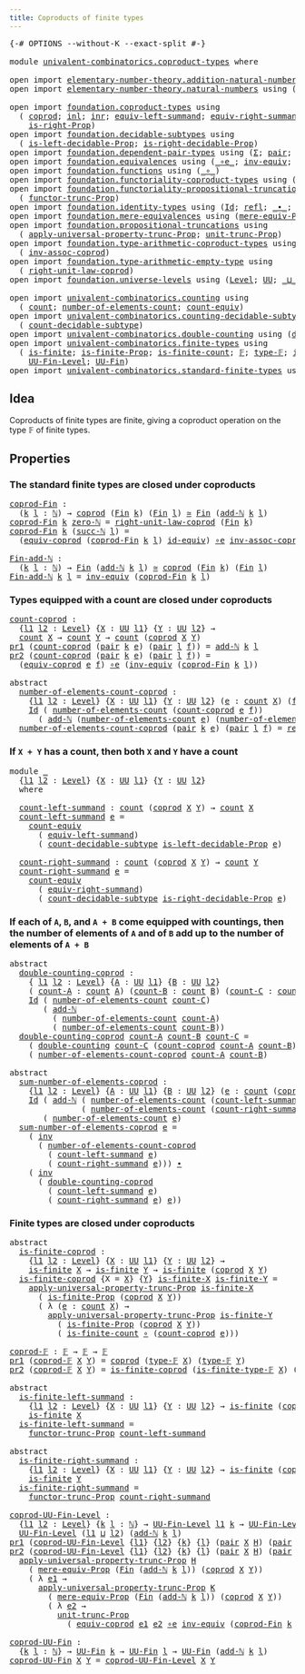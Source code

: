 ```yaml
---
title: Coproducts of finite types
---
```


<pre class="Agda"><a id="52" class="Symbol">{-#</a> <a id="56" class="Keyword">OPTIONS</a> <a id="64" class="Pragma">--without-K</a> <a id="76" class="Pragma">--exact-split</a> <a id="90" class="Symbol">#-}</a>

<a id="95" class="Keyword">module</a> <a id="102" href="univalent-combinatorics.coproduct-types.html" class="Module">univalent-combinatorics.coproduct-types</a> <a id="142" class="Keyword">where</a>

<a id="149" class="Keyword">open</a> <a id="154" class="Keyword">import</a> <a id="161" href="elementary-number-theory.addition-natural-numbers.html" class="Module">elementary-number-theory.addition-natural-numbers</a> <a id="211" class="Keyword">using</a> <a id="217" class="Symbol">(</a><a id="218" href="elementary-number-theory.addition-natural-numbers.html#988" class="Function">add-ℕ</a><a id="223" class="Symbol">)</a>
<a id="225" class="Keyword">open</a> <a id="230" class="Keyword">import</a> <a id="237" href="elementary-number-theory.natural-numbers.html" class="Module">elementary-number-theory.natural-numbers</a> <a id="278" class="Keyword">using</a> <a id="284" class="Symbol">(</a><a id="285" href="elementary-number-theory.natural-numbers.html#1444" class="Datatype">ℕ</a><a id="286" class="Symbol">;</a> <a id="288" href="elementary-number-theory.natural-numbers.html#1465" class="InductiveConstructor">zero-ℕ</a><a id="294" class="Symbol">;</a> <a id="296" href="elementary-number-theory.natural-numbers.html#1478" class="InductiveConstructor">succ-ℕ</a><a id="302" class="Symbol">)</a>

<a id="305" class="Keyword">open</a> <a id="310" class="Keyword">import</a> <a id="317" href="foundation.coproduct-types.html" class="Module">foundation.coproduct-types</a> <a id="344" class="Keyword">using</a>
  <a id="352" class="Symbol">(</a> <a id="354" href="foundation.coproduct-types.html#1168" class="Datatype">coprod</a><a id="360" class="Symbol">;</a> <a id="362" href="foundation.coproduct-types.html#1239" class="InductiveConstructor">inl</a><a id="365" class="Symbol">;</a> <a id="367" href="foundation.coproduct-types.html#1262" class="InductiveConstructor">inr</a><a id="370" class="Symbol">;</a> <a id="372" href="foundation.coproduct-types.html#3498" class="Function">equiv-left-summand</a><a id="390" class="Symbol">;</a> <a id="392" href="foundation.coproduct-types.html#4543" class="Function">equiv-right-summand</a><a id="411" class="Symbol">;</a> <a id="413" href="foundation.coproduct-types.html#1649" class="Function">is-left-Prop</a><a id="425" class="Symbol">;</a>
    <a id="431" href="foundation.coproduct-types.html#1958" class="Function">is-right-Prop</a><a id="444" class="Symbol">)</a>
<a id="446" class="Keyword">open</a> <a id="451" class="Keyword">import</a> <a id="458" href="foundation.decidable-subtypes.html" class="Module">foundation.decidable-subtypes</a> <a id="488" class="Keyword">using</a>
  <a id="496" class="Symbol">(</a> <a id="498" href="foundation.decidable-subtypes.html#3075" class="Function">is-left-decidable-Prop</a><a id="520" class="Symbol">;</a> <a id="522" href="foundation.decidable-subtypes.html#3482" class="Function">is-right-decidable-Prop</a><a id="545" class="Symbol">)</a>
<a id="547" class="Keyword">open</a> <a id="552" class="Keyword">import</a> <a id="559" href="foundation.dependent-pair-types.html" class="Module">foundation.dependent-pair-types</a> <a id="591" class="Keyword">using</a> <a id="597" class="Symbol">(</a><a id="598" href="foundation-core.dependent-pair-types.html#502" class="Record">Σ</a><a id="599" class="Symbol">;</a> <a id="601" href="foundation-core.dependent-pair-types.html#575" class="InductiveConstructor">pair</a><a id="605" class="Symbol">;</a> <a id="607" href="foundation-core.dependent-pair-types.html#592" class="Field">pr1</a><a id="610" class="Symbol">;</a> <a id="612" href="foundation-core.dependent-pair-types.html#604" class="Field">pr2</a><a id="615" class="Symbol">)</a>
<a id="617" class="Keyword">open</a> <a id="622" class="Keyword">import</a> <a id="629" href="foundation.equivalences.html" class="Module">foundation.equivalences</a> <a id="653" class="Keyword">using</a> <a id="659" class="Symbol">(</a><a id="660" href="foundation-core.equivalences.html#7843" class="Function Operator">_∘e_</a><a id="664" class="Symbol">;</a> <a id="666" href="foundation-core.equivalences.html#5707" class="Function">inv-equiv</a><a id="675" class="Symbol">;</a> <a id="677" href="foundation-core.equivalences.html#1607" class="Function Operator">_≃_</a><a id="680" class="Symbol">;</a> <a id="682" href="foundation-core.equivalences.html#2480" class="Function">id-equiv</a><a id="690" class="Symbol">)</a>
<a id="692" class="Keyword">open</a> <a id="697" class="Keyword">import</a> <a id="704" href="foundation.functions.html" class="Module">foundation.functions</a> <a id="725" class="Keyword">using</a> <a id="731" class="Symbol">(</a><a id="732" href="foundation-core.functions.html#407" class="Function Operator">_∘_</a><a id="735" class="Symbol">)</a>
<a id="737" class="Keyword">open</a> <a id="742" class="Keyword">import</a> <a id="749" href="foundation.functoriality-coproduct-types.html" class="Module">foundation.functoriality-coproduct-types</a> <a id="790" class="Keyword">using</a> <a id="796" class="Symbol">(</a><a id="797" href="foundation.functoriality-coproduct-types.html#4569" class="Function">equiv-coprod</a><a id="809" class="Symbol">)</a>
<a id="811" class="Keyword">open</a> <a id="816" class="Keyword">import</a> <a id="823" href="foundation.functoriality-propositional-truncation.html" class="Module">foundation.functoriality-propositional-truncation</a> <a id="873" class="Keyword">using</a>
  <a id="881" class="Symbol">(</a> <a id="883" href="foundation.functoriality-propositional-truncation.html#1451" class="Function">functor-trunc-Prop</a><a id="901" class="Symbol">)</a>
<a id="903" class="Keyword">open</a> <a id="908" class="Keyword">import</a> <a id="915" href="foundation.identity-types.html" class="Module">foundation.identity-types</a> <a id="941" class="Keyword">using</a> <a id="947" class="Symbol">(</a><a id="948" href="foundation-core.identity-types.html#641" class="Datatype">Id</a><a id="950" class="Symbol">;</a> <a id="952" href="foundation-core.identity-types.html#694" class="InductiveConstructor">refl</a><a id="956" class="Symbol">;</a> <a id="958" href="foundation-core.identity-types.html#1239" class="Function Operator">_∙_</a><a id="961" class="Symbol">;</a> <a id="963" href="foundation-core.identity-types.html#1552" class="Function">inv</a><a id="966" class="Symbol">)</a>
<a id="968" class="Keyword">open</a> <a id="973" class="Keyword">import</a> <a id="980" href="foundation.mere-equivalences.html" class="Module">foundation.mere-equivalences</a> <a id="1009" class="Keyword">using</a> <a id="1015" class="Symbol">(</a><a id="1016" href="foundation.mere-equivalences.html#1292" class="Function">mere-equiv-Prop</a><a id="1031" class="Symbol">)</a>
<a id="1033" class="Keyword">open</a> <a id="1038" class="Keyword">import</a> <a id="1045" href="foundation.propositional-truncations.html" class="Module">foundation.propositional-truncations</a> <a id="1082" class="Keyword">using</a>
  <a id="1090" class="Symbol">(</a> <a id="1092" href="foundation.propositional-truncations.html#5581" class="Function">apply-universal-property-trunc-Prop</a><a id="1127" class="Symbol">;</a> <a id="1129" href="foundation.propositional-truncations.html#2096" class="Function">unit-trunc-Prop</a><a id="1144" class="Symbol">)</a>
<a id="1146" class="Keyword">open</a> <a id="1151" class="Keyword">import</a> <a id="1158" href="foundation.type-arithmetic-coproduct-types.html" class="Module">foundation.type-arithmetic-coproduct-types</a> <a id="1201" class="Keyword">using</a>
  <a id="1209" class="Symbol">(</a> <a id="1211" href="foundation.type-arithmetic-coproduct-types.html#3581" class="Function">inv-assoc-coprod</a><a id="1227" class="Symbol">)</a>
<a id="1229" class="Keyword">open</a> <a id="1234" class="Keyword">import</a> <a id="1241" href="foundation.type-arithmetic-empty-type.html" class="Module">foundation.type-arithmetic-empty-type</a> <a id="1279" class="Keyword">using</a>
  <a id="1287" class="Symbol">(</a> <a id="1289" href="foundation.type-arithmetic-empty-type.html#10650" class="Function">right-unit-law-coprod</a><a id="1310" class="Symbol">)</a>
<a id="1312" class="Keyword">open</a> <a id="1317" class="Keyword">import</a> <a id="1324" href="foundation.universe-levels.html" class="Module">foundation.universe-levels</a> <a id="1351" class="Keyword">using</a> <a id="1357" class="Symbol">(</a><a id="1358" href="Agda.Primitive.html#597" class="Postulate">Level</a><a id="1363" class="Symbol">;</a> <a id="1365" href="foundation-core.universe-levels.html#222" class="Primitive">UU</a><a id="1367" class="Symbol">;</a> <a id="1369" href="Agda.Primitive.html#810" class="Primitive Operator">_⊔_</a><a id="1372" class="Symbol">)</a>

<a id="1375" class="Keyword">open</a> <a id="1380" class="Keyword">import</a> <a id="1387" href="univalent-combinatorics.counting.html" class="Module">univalent-combinatorics.counting</a> <a id="1420" class="Keyword">using</a>
  <a id="1428" class="Symbol">(</a> <a id="1430" href="univalent-combinatorics.counting.html#1759" class="Function">count</a><a id="1435" class="Symbol">;</a> <a id="1437" href="univalent-combinatorics.counting.html#1887" class="Function">number-of-elements-count</a><a id="1461" class="Symbol">;</a> <a id="1463" href="univalent-combinatorics.counting.html#2974" class="Function">count-equiv</a><a id="1474" class="Symbol">)</a>
<a id="1476" class="Keyword">open</a> <a id="1481" class="Keyword">import</a> <a id="1488" href="univalent-combinatorics.counting-decidable-subtypes.html" class="Module">univalent-combinatorics.counting-decidable-subtypes</a> <a id="1540" class="Keyword">using</a>
  <a id="1548" class="Symbol">(</a> <a id="1550" href="univalent-combinatorics.counting-decidable-subtypes.html#4602" class="Function">count-decidable-subtype</a><a id="1573" class="Symbol">)</a>
<a id="1575" class="Keyword">open</a> <a id="1580" class="Keyword">import</a> <a id="1587" href="univalent-combinatorics.double-counting.html" class="Module">univalent-combinatorics.double-counting</a> <a id="1627" class="Keyword">using</a> <a id="1633" class="Symbol">(</a><a id="1634" href="univalent-combinatorics.double-counting.html#1110" class="Function">double-counting</a><a id="1649" class="Symbol">)</a>
<a id="1651" class="Keyword">open</a> <a id="1656" class="Keyword">import</a> <a id="1663" href="univalent-combinatorics.finite-types.html" class="Module">univalent-combinatorics.finite-types</a> <a id="1700" class="Keyword">using</a>
  <a id="1708" class="Symbol">(</a> <a id="1710" href="univalent-combinatorics.finite-types.html#3664" class="Function">is-finite</a><a id="1719" class="Symbol">;</a> <a id="1721" href="univalent-combinatorics.finite-types.html#3573" class="Function">is-finite-Prop</a><a id="1735" class="Symbol">;</a> <a id="1737" href="univalent-combinatorics.finite-types.html#3903" class="Function">is-finite-count</a><a id="1752" class="Symbol">;</a> <a id="1754" href="univalent-combinatorics.finite-types.html#4055" class="Function">𝔽</a><a id="1755" class="Symbol">;</a> <a id="1757" href="univalent-combinatorics.finite-types.html#4103" class="Function">type-𝔽</a><a id="1763" class="Symbol">;</a> <a id="1765" href="univalent-combinatorics.finite-types.html#4154" class="Function">is-finite-type-𝔽</a><a id="1781" class="Symbol">;</a>
    <a id="1787" href="univalent-combinatorics.finite-types.html#4569" class="Function">UU-Fin-Level</a><a id="1799" class="Symbol">;</a> <a id="1801" href="univalent-combinatorics.finite-types.html#5010" class="Function">UU-Fin</a><a id="1807" class="Symbol">)</a>
<a id="1809" class="Keyword">open</a> <a id="1814" class="Keyword">import</a> <a id="1821" href="univalent-combinatorics.standard-finite-types.html" class="Module">univalent-combinatorics.standard-finite-types</a> <a id="1867" class="Keyword">using</a> <a id="1873" class="Symbol">(</a><a id="1874" href="univalent-combinatorics.standard-finite-types.html#2085" class="Function">Fin</a><a id="1877" class="Symbol">)</a>
</pre>
## Idea

Coproducts of finite types are finite, giving a coproduct operation on the type 𝔽 of finite types.

## Properties

### The standard finite types are closed under coproducts

<pre class="Agda"><a id="coprod-Fin"></a><a id="2075" href="univalent-combinatorics.coproduct-types.html#2075" class="Function">coprod-Fin</a> <a id="2086" class="Symbol">:</a>
  <a id="2090" class="Symbol">(</a><a id="2091" href="univalent-combinatorics.coproduct-types.html#2091" class="Bound">k</a> <a id="2093" href="univalent-combinatorics.coproduct-types.html#2093" class="Bound">l</a> <a id="2095" class="Symbol">:</a> <a id="2097" href="elementary-number-theory.natural-numbers.html#1444" class="Datatype">ℕ</a><a id="2098" class="Symbol">)</a> <a id="2100" class="Symbol">→</a> <a id="2102" href="foundation.coproduct-types.html#1168" class="Datatype">coprod</a> <a id="2109" class="Symbol">(</a><a id="2110" href="univalent-combinatorics.standard-finite-types.html#2085" class="Function">Fin</a> <a id="2114" href="univalent-combinatorics.coproduct-types.html#2091" class="Bound">k</a><a id="2115" class="Symbol">)</a> <a id="2117" class="Symbol">(</a><a id="2118" href="univalent-combinatorics.standard-finite-types.html#2085" class="Function">Fin</a> <a id="2122" href="univalent-combinatorics.coproduct-types.html#2093" class="Bound">l</a><a id="2123" class="Symbol">)</a> <a id="2125" href="foundation-core.equivalences.html#1607" class="Function Operator">≃</a> <a id="2127" href="univalent-combinatorics.standard-finite-types.html#2085" class="Function">Fin</a> <a id="2131" class="Symbol">(</a><a id="2132" href="elementary-number-theory.addition-natural-numbers.html#988" class="Function">add-ℕ</a> <a id="2138" href="univalent-combinatorics.coproduct-types.html#2091" class="Bound">k</a> <a id="2140" href="univalent-combinatorics.coproduct-types.html#2093" class="Bound">l</a><a id="2141" class="Symbol">)</a>
<a id="2143" href="univalent-combinatorics.coproduct-types.html#2075" class="Function">coprod-Fin</a> <a id="2154" href="univalent-combinatorics.coproduct-types.html#2154" class="Bound">k</a> <a id="2156" href="elementary-number-theory.natural-numbers.html#1465" class="InductiveConstructor">zero-ℕ</a> <a id="2163" class="Symbol">=</a> <a id="2165" href="foundation.type-arithmetic-empty-type.html#10650" class="Function">right-unit-law-coprod</a> <a id="2187" class="Symbol">(</a><a id="2188" href="univalent-combinatorics.standard-finite-types.html#2085" class="Function">Fin</a> <a id="2192" href="univalent-combinatorics.coproduct-types.html#2154" class="Bound">k</a><a id="2193" class="Symbol">)</a>
<a id="2195" href="univalent-combinatorics.coproduct-types.html#2075" class="Function">coprod-Fin</a> <a id="2206" href="univalent-combinatorics.coproduct-types.html#2206" class="Bound">k</a> <a id="2208" class="Symbol">(</a><a id="2209" href="elementary-number-theory.natural-numbers.html#1478" class="InductiveConstructor">succ-ℕ</a> <a id="2216" href="univalent-combinatorics.coproduct-types.html#2216" class="Bound">l</a><a id="2217" class="Symbol">)</a> <a id="2219" class="Symbol">=</a>
  <a id="2223" class="Symbol">(</a><a id="2224" href="foundation.functoriality-coproduct-types.html#4569" class="Function">equiv-coprod</a> <a id="2237" class="Symbol">(</a><a id="2238" href="univalent-combinatorics.coproduct-types.html#2075" class="Function">coprod-Fin</a> <a id="2249" href="univalent-combinatorics.coproduct-types.html#2206" class="Bound">k</a> <a id="2251" href="univalent-combinatorics.coproduct-types.html#2216" class="Bound">l</a><a id="2252" class="Symbol">)</a> <a id="2254" href="foundation-core.equivalences.html#2480" class="Function">id-equiv</a><a id="2262" class="Symbol">)</a> <a id="2264" href="foundation-core.equivalences.html#7843" class="Function Operator">∘e</a> <a id="2267" href="foundation.type-arithmetic-coproduct-types.html#3581" class="Function">inv-assoc-coprod</a>

<a id="Fin-add-ℕ"></a><a id="2285" href="univalent-combinatorics.coproduct-types.html#2285" class="Function">Fin-add-ℕ</a> <a id="2295" class="Symbol">:</a>
  <a id="2299" class="Symbol">(</a><a id="2300" href="univalent-combinatorics.coproduct-types.html#2300" class="Bound">k</a> <a id="2302" href="univalent-combinatorics.coproduct-types.html#2302" class="Bound">l</a> <a id="2304" class="Symbol">:</a> <a id="2306" href="elementary-number-theory.natural-numbers.html#1444" class="Datatype">ℕ</a><a id="2307" class="Symbol">)</a> <a id="2309" class="Symbol">→</a> <a id="2311" href="univalent-combinatorics.standard-finite-types.html#2085" class="Function">Fin</a> <a id="2315" class="Symbol">(</a><a id="2316" href="elementary-number-theory.addition-natural-numbers.html#988" class="Function">add-ℕ</a> <a id="2322" href="univalent-combinatorics.coproduct-types.html#2300" class="Bound">k</a> <a id="2324" href="univalent-combinatorics.coproduct-types.html#2302" class="Bound">l</a><a id="2325" class="Symbol">)</a> <a id="2327" href="foundation-core.equivalences.html#1607" class="Function Operator">≃</a> <a id="2329" href="foundation.coproduct-types.html#1168" class="Datatype">coprod</a> <a id="2336" class="Symbol">(</a><a id="2337" href="univalent-combinatorics.standard-finite-types.html#2085" class="Function">Fin</a> <a id="2341" href="univalent-combinatorics.coproduct-types.html#2300" class="Bound">k</a><a id="2342" class="Symbol">)</a> <a id="2344" class="Symbol">(</a><a id="2345" href="univalent-combinatorics.standard-finite-types.html#2085" class="Function">Fin</a> <a id="2349" href="univalent-combinatorics.coproduct-types.html#2302" class="Bound">l</a><a id="2350" class="Symbol">)</a>
<a id="2352" href="univalent-combinatorics.coproduct-types.html#2285" class="Function">Fin-add-ℕ</a> <a id="2362" href="univalent-combinatorics.coproduct-types.html#2362" class="Bound">k</a> <a id="2364" href="univalent-combinatorics.coproduct-types.html#2364" class="Bound">l</a> <a id="2366" class="Symbol">=</a> <a id="2368" href="foundation-core.equivalences.html#5707" class="Function">inv-equiv</a> <a id="2378" class="Symbol">(</a><a id="2379" href="univalent-combinatorics.coproduct-types.html#2075" class="Function">coprod-Fin</a> <a id="2390" href="univalent-combinatorics.coproduct-types.html#2362" class="Bound">k</a> <a id="2392" href="univalent-combinatorics.coproduct-types.html#2364" class="Bound">l</a><a id="2393" class="Symbol">)</a>
</pre>
### Types equipped with a count are closed under coproducts

<pre class="Agda"><a id="count-coprod"></a><a id="2469" href="univalent-combinatorics.coproduct-types.html#2469" class="Function">count-coprod</a> <a id="2482" class="Symbol">:</a>
  <a id="2486" class="Symbol">{</a><a id="2487" href="univalent-combinatorics.coproduct-types.html#2487" class="Bound">l1</a> <a id="2490" href="univalent-combinatorics.coproduct-types.html#2490" class="Bound">l2</a> <a id="2493" class="Symbol">:</a> <a id="2495" href="Agda.Primitive.html#597" class="Postulate">Level</a><a id="2500" class="Symbol">}</a> <a id="2502" class="Symbol">{</a><a id="2503" href="univalent-combinatorics.coproduct-types.html#2503" class="Bound">X</a> <a id="2505" class="Symbol">:</a> <a id="2507" href="foundation-core.universe-levels.html#222" class="Primitive">UU</a> <a id="2510" href="univalent-combinatorics.coproduct-types.html#2487" class="Bound">l1</a><a id="2512" class="Symbol">}</a> <a id="2514" class="Symbol">{</a><a id="2515" href="univalent-combinatorics.coproduct-types.html#2515" class="Bound">Y</a> <a id="2517" class="Symbol">:</a> <a id="2519" href="foundation-core.universe-levels.html#222" class="Primitive">UU</a> <a id="2522" href="univalent-combinatorics.coproduct-types.html#2490" class="Bound">l2</a><a id="2524" class="Symbol">}</a> <a id="2526" class="Symbol">→</a>
  <a id="2530" href="univalent-combinatorics.counting.html#1759" class="Function">count</a> <a id="2536" href="univalent-combinatorics.coproduct-types.html#2503" class="Bound">X</a> <a id="2538" class="Symbol">→</a> <a id="2540" href="univalent-combinatorics.counting.html#1759" class="Function">count</a> <a id="2546" href="univalent-combinatorics.coproduct-types.html#2515" class="Bound">Y</a> <a id="2548" class="Symbol">→</a> <a id="2550" href="univalent-combinatorics.counting.html#1759" class="Function">count</a> <a id="2556" class="Symbol">(</a><a id="2557" href="foundation.coproduct-types.html#1168" class="Datatype">coprod</a> <a id="2564" href="univalent-combinatorics.coproduct-types.html#2503" class="Bound">X</a> <a id="2566" href="univalent-combinatorics.coproduct-types.html#2515" class="Bound">Y</a><a id="2567" class="Symbol">)</a>
<a id="2569" href="foundation-core.dependent-pair-types.html#592" class="Field">pr1</a> <a id="2573" class="Symbol">(</a><a id="2574" href="univalent-combinatorics.coproduct-types.html#2469" class="Function">count-coprod</a> <a id="2587" class="Symbol">(</a><a id="2588" href="foundation-core.dependent-pair-types.html#575" class="InductiveConstructor">pair</a> <a id="2593" href="univalent-combinatorics.coproduct-types.html#2593" class="Bound">k</a> <a id="2595" href="univalent-combinatorics.coproduct-types.html#2595" class="Bound">e</a><a id="2596" class="Symbol">)</a> <a id="2598" class="Symbol">(</a><a id="2599" href="foundation-core.dependent-pair-types.html#575" class="InductiveConstructor">pair</a> <a id="2604" href="univalent-combinatorics.coproduct-types.html#2604" class="Bound">l</a> <a id="2606" href="univalent-combinatorics.coproduct-types.html#2606" class="Bound">f</a><a id="2607" class="Symbol">))</a> <a id="2610" class="Symbol">=</a> <a id="2612" href="elementary-number-theory.addition-natural-numbers.html#988" class="Function">add-ℕ</a> <a id="2618" href="univalent-combinatorics.coproduct-types.html#2593" class="Bound">k</a> <a id="2620" href="univalent-combinatorics.coproduct-types.html#2604" class="Bound">l</a>
<a id="2622" href="foundation-core.dependent-pair-types.html#604" class="Field">pr2</a> <a id="2626" class="Symbol">(</a><a id="2627" href="univalent-combinatorics.coproduct-types.html#2469" class="Function">count-coprod</a> <a id="2640" class="Symbol">(</a><a id="2641" href="foundation-core.dependent-pair-types.html#575" class="InductiveConstructor">pair</a> <a id="2646" href="univalent-combinatorics.coproduct-types.html#2646" class="Bound">k</a> <a id="2648" href="univalent-combinatorics.coproduct-types.html#2648" class="Bound">e</a><a id="2649" class="Symbol">)</a> <a id="2651" class="Symbol">(</a><a id="2652" href="foundation-core.dependent-pair-types.html#575" class="InductiveConstructor">pair</a> <a id="2657" href="univalent-combinatorics.coproduct-types.html#2657" class="Bound">l</a> <a id="2659" href="univalent-combinatorics.coproduct-types.html#2659" class="Bound">f</a><a id="2660" class="Symbol">))</a> <a id="2663" class="Symbol">=</a>
  <a id="2667" class="Symbol">(</a><a id="2668" href="foundation.functoriality-coproduct-types.html#4569" class="Function">equiv-coprod</a> <a id="2681" href="univalent-combinatorics.coproduct-types.html#2648" class="Bound">e</a> <a id="2683" href="univalent-combinatorics.coproduct-types.html#2659" class="Bound">f</a><a id="2684" class="Symbol">)</a> <a id="2686" href="foundation-core.equivalences.html#7843" class="Function Operator">∘e</a> <a id="2689" class="Symbol">(</a><a id="2690" href="foundation-core.equivalences.html#5707" class="Function">inv-equiv</a> <a id="2700" class="Symbol">(</a><a id="2701" href="univalent-combinatorics.coproduct-types.html#2075" class="Function">coprod-Fin</a> <a id="2712" href="univalent-combinatorics.coproduct-types.html#2646" class="Bound">k</a> <a id="2714" href="univalent-combinatorics.coproduct-types.html#2657" class="Bound">l</a><a id="2715" class="Symbol">))</a>

<a id="2719" class="Keyword">abstract</a>
  <a id="number-of-elements-count-coprod"></a><a id="2730" href="univalent-combinatorics.coproduct-types.html#2730" class="Function">number-of-elements-count-coprod</a> <a id="2762" class="Symbol">:</a>
    <a id="2768" class="Symbol">{</a><a id="2769" href="univalent-combinatorics.coproduct-types.html#2769" class="Bound">l1</a> <a id="2772" href="univalent-combinatorics.coproduct-types.html#2772" class="Bound">l2</a> <a id="2775" class="Symbol">:</a> <a id="2777" href="Agda.Primitive.html#597" class="Postulate">Level</a><a id="2782" class="Symbol">}</a> <a id="2784" class="Symbol">{</a><a id="2785" href="univalent-combinatorics.coproduct-types.html#2785" class="Bound">X</a> <a id="2787" class="Symbol">:</a> <a id="2789" href="foundation-core.universe-levels.html#222" class="Primitive">UU</a> <a id="2792" href="univalent-combinatorics.coproduct-types.html#2769" class="Bound">l1</a><a id="2794" class="Symbol">}</a> <a id="2796" class="Symbol">{</a><a id="2797" href="univalent-combinatorics.coproduct-types.html#2797" class="Bound">Y</a> <a id="2799" class="Symbol">:</a> <a id="2801" href="foundation-core.universe-levels.html#222" class="Primitive">UU</a> <a id="2804" href="univalent-combinatorics.coproduct-types.html#2772" class="Bound">l2</a><a id="2806" class="Symbol">}</a> <a id="2808" class="Symbol">(</a><a id="2809" href="univalent-combinatorics.coproduct-types.html#2809" class="Bound">e</a> <a id="2811" class="Symbol">:</a> <a id="2813" href="univalent-combinatorics.counting.html#1759" class="Function">count</a> <a id="2819" href="univalent-combinatorics.coproduct-types.html#2785" class="Bound">X</a><a id="2820" class="Symbol">)</a> <a id="2822" class="Symbol">(</a><a id="2823" href="univalent-combinatorics.coproduct-types.html#2823" class="Bound">f</a> <a id="2825" class="Symbol">:</a> <a id="2827" href="univalent-combinatorics.counting.html#1759" class="Function">count</a> <a id="2833" href="univalent-combinatorics.coproduct-types.html#2797" class="Bound">Y</a><a id="2834" class="Symbol">)</a> <a id="2836" class="Symbol">→</a>
    <a id="2842" href="foundation-core.identity-types.html#641" class="Datatype">Id</a> <a id="2845" class="Symbol">(</a> <a id="2847" href="univalent-combinatorics.counting.html#1887" class="Function">number-of-elements-count</a> <a id="2872" class="Symbol">(</a><a id="2873" href="univalent-combinatorics.coproduct-types.html#2469" class="Function">count-coprod</a> <a id="2886" href="univalent-combinatorics.coproduct-types.html#2809" class="Bound">e</a> <a id="2888" href="univalent-combinatorics.coproduct-types.html#2823" class="Bound">f</a><a id="2889" class="Symbol">))</a>
      <a id="2898" class="Symbol">(</a> <a id="2900" href="elementary-number-theory.addition-natural-numbers.html#988" class="Function">add-ℕ</a> <a id="2906" class="Symbol">(</a><a id="2907" href="univalent-combinatorics.counting.html#1887" class="Function">number-of-elements-count</a> <a id="2932" href="univalent-combinatorics.coproduct-types.html#2809" class="Bound">e</a><a id="2933" class="Symbol">)</a> <a id="2935" class="Symbol">(</a><a id="2936" href="univalent-combinatorics.counting.html#1887" class="Function">number-of-elements-count</a> <a id="2961" href="univalent-combinatorics.coproduct-types.html#2823" class="Bound">f</a><a id="2962" class="Symbol">))</a>
  <a id="2967" href="univalent-combinatorics.coproduct-types.html#2730" class="Function">number-of-elements-count-coprod</a> <a id="2999" class="Symbol">(</a><a id="3000" href="foundation-core.dependent-pair-types.html#575" class="InductiveConstructor">pair</a> <a id="3005" href="univalent-combinatorics.coproduct-types.html#3005" class="Bound">k</a> <a id="3007" href="univalent-combinatorics.coproduct-types.html#3007" class="Bound">e</a><a id="3008" class="Symbol">)</a> <a id="3010" class="Symbol">(</a><a id="3011" href="foundation-core.dependent-pair-types.html#575" class="InductiveConstructor">pair</a> <a id="3016" href="univalent-combinatorics.coproduct-types.html#3016" class="Bound">l</a> <a id="3018" href="univalent-combinatorics.coproduct-types.html#3018" class="Bound">f</a><a id="3019" class="Symbol">)</a> <a id="3021" class="Symbol">=</a> <a id="3023" href="foundation-core.identity-types.html#694" class="InductiveConstructor">refl</a>
</pre>
### If `X + Y` has a count, then both `X` and `Y` have a count

<pre class="Agda"><a id="3105" class="Keyword">module</a> <a id="3112" href="univalent-combinatorics.coproduct-types.html#3112" class="Module">_</a>
  <a id="3116" class="Symbol">{</a><a id="3117" href="univalent-combinatorics.coproduct-types.html#3117" class="Bound">l1</a> <a id="3120" href="univalent-combinatorics.coproduct-types.html#3120" class="Bound">l2</a> <a id="3123" class="Symbol">:</a> <a id="3125" href="Agda.Primitive.html#597" class="Postulate">Level</a><a id="3130" class="Symbol">}</a> <a id="3132" class="Symbol">{</a><a id="3133" href="univalent-combinatorics.coproduct-types.html#3133" class="Bound">X</a> <a id="3135" class="Symbol">:</a> <a id="3137" href="foundation-core.universe-levels.html#222" class="Primitive">UU</a> <a id="3140" href="univalent-combinatorics.coproduct-types.html#3117" class="Bound">l1</a><a id="3142" class="Symbol">}</a> <a id="3144" class="Symbol">{</a><a id="3145" href="univalent-combinatorics.coproduct-types.html#3145" class="Bound">Y</a> <a id="3147" class="Symbol">:</a> <a id="3149" href="foundation-core.universe-levels.html#222" class="Primitive">UU</a> <a id="3152" href="univalent-combinatorics.coproduct-types.html#3120" class="Bound">l2</a><a id="3154" class="Symbol">}</a>
  <a id="3158" class="Keyword">where</a>
  
  <a id="3169" href="univalent-combinatorics.coproduct-types.html#3169" class="Function">count-left-summand</a> <a id="3188" class="Symbol">:</a> <a id="3190" href="univalent-combinatorics.counting.html#1759" class="Function">count</a> <a id="3196" class="Symbol">(</a><a id="3197" href="foundation.coproduct-types.html#1168" class="Datatype">coprod</a> <a id="3204" href="univalent-combinatorics.coproduct-types.html#3133" class="Bound">X</a> <a id="3206" href="univalent-combinatorics.coproduct-types.html#3145" class="Bound">Y</a><a id="3207" class="Symbol">)</a> <a id="3209" class="Symbol">→</a> <a id="3211" href="univalent-combinatorics.counting.html#1759" class="Function">count</a> <a id="3217" href="univalent-combinatorics.coproduct-types.html#3133" class="Bound">X</a>
  <a id="3221" href="univalent-combinatorics.coproduct-types.html#3169" class="Function">count-left-summand</a> <a id="3240" href="univalent-combinatorics.coproduct-types.html#3240" class="Bound">e</a> <a id="3242" class="Symbol">=</a>
    <a id="3248" href="univalent-combinatorics.counting.html#2974" class="Function">count-equiv</a>
      <a id="3266" class="Symbol">(</a> <a id="3268" href="foundation.coproduct-types.html#3498" class="Function">equiv-left-summand</a><a id="3286" class="Symbol">)</a>
      <a id="3294" class="Symbol">(</a> <a id="3296" href="univalent-combinatorics.counting-decidable-subtypes.html#4602" class="Function">count-decidable-subtype</a> <a id="3320" href="foundation.decidable-subtypes.html#3075" class="Function">is-left-decidable-Prop</a> <a id="3343" href="univalent-combinatorics.coproduct-types.html#3240" class="Bound">e</a><a id="3344" class="Symbol">)</a>

  <a id="3349" href="univalent-combinatorics.coproduct-types.html#3349" class="Function">count-right-summand</a> <a id="3369" class="Symbol">:</a> <a id="3371" href="univalent-combinatorics.counting.html#1759" class="Function">count</a> <a id="3377" class="Symbol">(</a><a id="3378" href="foundation.coproduct-types.html#1168" class="Datatype">coprod</a> <a id="3385" href="univalent-combinatorics.coproduct-types.html#3133" class="Bound">X</a> <a id="3387" href="univalent-combinatorics.coproduct-types.html#3145" class="Bound">Y</a><a id="3388" class="Symbol">)</a> <a id="3390" class="Symbol">→</a> <a id="3392" href="univalent-combinatorics.counting.html#1759" class="Function">count</a> <a id="3398" href="univalent-combinatorics.coproduct-types.html#3145" class="Bound">Y</a>
  <a id="3402" href="univalent-combinatorics.coproduct-types.html#3349" class="Function">count-right-summand</a> <a id="3422" href="univalent-combinatorics.coproduct-types.html#3422" class="Bound">e</a> <a id="3424" class="Symbol">=</a>
    <a id="3430" href="univalent-combinatorics.counting.html#2974" class="Function">count-equiv</a>
      <a id="3448" class="Symbol">(</a> <a id="3450" href="foundation.coproduct-types.html#4543" class="Function">equiv-right-summand</a><a id="3469" class="Symbol">)</a>
      <a id="3477" class="Symbol">(</a> <a id="3479" href="univalent-combinatorics.counting-decidable-subtypes.html#4602" class="Function">count-decidable-subtype</a> <a id="3503" href="foundation.decidable-subtypes.html#3482" class="Function">is-right-decidable-Prop</a> <a id="3527" href="univalent-combinatorics.coproduct-types.html#3422" class="Bound">e</a><a id="3528" class="Symbol">)</a>
</pre>
### If each of `A`, `B`, and `A + B` come equipped with countings, then the number of elements of `A` and of `B` add up to the number of elements of `A + B`

<pre class="Agda"><a id="3701" class="Keyword">abstract</a>
  <a id="double-counting-coprod"></a><a id="3712" href="univalent-combinatorics.coproduct-types.html#3712" class="Function">double-counting-coprod</a> <a id="3735" class="Symbol">:</a>
    <a id="3741" class="Symbol">{</a> <a id="3743" href="univalent-combinatorics.coproduct-types.html#3743" class="Bound">l1</a> <a id="3746" href="univalent-combinatorics.coproduct-types.html#3746" class="Bound">l2</a> <a id="3749" class="Symbol">:</a> <a id="3751" href="Agda.Primitive.html#597" class="Postulate">Level</a><a id="3756" class="Symbol">}</a> <a id="3758" class="Symbol">{</a><a id="3759" href="univalent-combinatorics.coproduct-types.html#3759" class="Bound">A</a> <a id="3761" class="Symbol">:</a> <a id="3763" href="foundation-core.universe-levels.html#222" class="Primitive">UU</a> <a id="3766" href="univalent-combinatorics.coproduct-types.html#3743" class="Bound">l1</a><a id="3768" class="Symbol">}</a> <a id="3770" class="Symbol">{</a><a id="3771" href="univalent-combinatorics.coproduct-types.html#3771" class="Bound">B</a> <a id="3773" class="Symbol">:</a> <a id="3775" href="foundation-core.universe-levels.html#222" class="Primitive">UU</a> <a id="3778" href="univalent-combinatorics.coproduct-types.html#3746" class="Bound">l2</a><a id="3780" class="Symbol">}</a>
    <a id="3786" class="Symbol">(</a> <a id="3788" href="univalent-combinatorics.coproduct-types.html#3788" class="Bound">count-A</a> <a id="3796" class="Symbol">:</a> <a id="3798" href="univalent-combinatorics.counting.html#1759" class="Function">count</a> <a id="3804" href="univalent-combinatorics.coproduct-types.html#3759" class="Bound">A</a><a id="3805" class="Symbol">)</a> <a id="3807" class="Symbol">(</a><a id="3808" href="univalent-combinatorics.coproduct-types.html#3808" class="Bound">count-B</a> <a id="3816" class="Symbol">:</a> <a id="3818" href="univalent-combinatorics.counting.html#1759" class="Function">count</a> <a id="3824" href="univalent-combinatorics.coproduct-types.html#3771" class="Bound">B</a><a id="3825" class="Symbol">)</a> <a id="3827" class="Symbol">(</a><a id="3828" href="univalent-combinatorics.coproduct-types.html#3828" class="Bound">count-C</a> <a id="3836" class="Symbol">:</a> <a id="3838" href="univalent-combinatorics.counting.html#1759" class="Function">count</a> <a id="3844" class="Symbol">(</a><a id="3845" href="foundation.coproduct-types.html#1168" class="Datatype">coprod</a> <a id="3852" href="univalent-combinatorics.coproduct-types.html#3759" class="Bound">A</a> <a id="3854" href="univalent-combinatorics.coproduct-types.html#3771" class="Bound">B</a><a id="3855" class="Symbol">))</a> <a id="3858" class="Symbol">→</a>
    <a id="3864" href="foundation-core.identity-types.html#641" class="Datatype">Id</a> <a id="3867" class="Symbol">(</a> <a id="3869" href="univalent-combinatorics.counting.html#1887" class="Function">number-of-elements-count</a> <a id="3894" href="univalent-combinatorics.coproduct-types.html#3828" class="Bound">count-C</a><a id="3901" class="Symbol">)</a>
       <a id="3910" class="Symbol">(</a> <a id="3912" href="elementary-number-theory.addition-natural-numbers.html#988" class="Function">add-ℕ</a>
         <a id="3927" class="Symbol">(</a> <a id="3929" href="univalent-combinatorics.counting.html#1887" class="Function">number-of-elements-count</a> <a id="3954" href="univalent-combinatorics.coproduct-types.html#3788" class="Bound">count-A</a><a id="3961" class="Symbol">)</a>
         <a id="3972" class="Symbol">(</a> <a id="3974" href="univalent-combinatorics.counting.html#1887" class="Function">number-of-elements-count</a> <a id="3999" href="univalent-combinatorics.coproduct-types.html#3808" class="Bound">count-B</a><a id="4006" class="Symbol">))</a>
  <a id="4011" href="univalent-combinatorics.coproduct-types.html#3712" class="Function">double-counting-coprod</a> <a id="4034" href="univalent-combinatorics.coproduct-types.html#4034" class="Bound">count-A</a> <a id="4042" href="univalent-combinatorics.coproduct-types.html#4042" class="Bound">count-B</a> <a id="4050" href="univalent-combinatorics.coproduct-types.html#4050" class="Bound">count-C</a> <a id="4058" class="Symbol">=</a>
    <a id="4064" class="Symbol">(</a> <a id="4066" href="univalent-combinatorics.double-counting.html#1110" class="Function">double-counting</a> <a id="4082" href="univalent-combinatorics.coproduct-types.html#4050" class="Bound">count-C</a> <a id="4090" class="Symbol">(</a><a id="4091" href="univalent-combinatorics.coproduct-types.html#2469" class="Function">count-coprod</a> <a id="4104" href="univalent-combinatorics.coproduct-types.html#4034" class="Bound">count-A</a> <a id="4112" href="univalent-combinatorics.coproduct-types.html#4042" class="Bound">count-B</a><a id="4119" class="Symbol">))</a> <a id="4122" href="foundation-core.identity-types.html#1239" class="Function Operator">∙</a>
    <a id="4128" class="Symbol">(</a> <a id="4130" href="univalent-combinatorics.coproduct-types.html#2730" class="Function">number-of-elements-count-coprod</a> <a id="4162" href="univalent-combinatorics.coproduct-types.html#4034" class="Bound">count-A</a> <a id="4170" href="univalent-combinatorics.coproduct-types.html#4042" class="Bound">count-B</a><a id="4177" class="Symbol">)</a>

<a id="4180" class="Keyword">abstract</a>
  <a id="sum-number-of-elements-coprod"></a><a id="4191" href="univalent-combinatorics.coproduct-types.html#4191" class="Function">sum-number-of-elements-coprod</a> <a id="4221" class="Symbol">:</a>
    <a id="4227" class="Symbol">{</a><a id="4228" href="univalent-combinatorics.coproduct-types.html#4228" class="Bound">l1</a> <a id="4231" href="univalent-combinatorics.coproduct-types.html#4231" class="Bound">l2</a> <a id="4234" class="Symbol">:</a> <a id="4236" href="Agda.Primitive.html#597" class="Postulate">Level</a><a id="4241" class="Symbol">}</a> <a id="4243" class="Symbol">{</a><a id="4244" href="univalent-combinatorics.coproduct-types.html#4244" class="Bound">A</a> <a id="4246" class="Symbol">:</a> <a id="4248" href="foundation-core.universe-levels.html#222" class="Primitive">UU</a> <a id="4251" href="univalent-combinatorics.coproduct-types.html#4228" class="Bound">l1</a><a id="4253" class="Symbol">}</a> <a id="4255" class="Symbol">{</a><a id="4256" href="univalent-combinatorics.coproduct-types.html#4256" class="Bound">B</a> <a id="4258" class="Symbol">:</a> <a id="4260" href="foundation-core.universe-levels.html#222" class="Primitive">UU</a> <a id="4263" href="univalent-combinatorics.coproduct-types.html#4231" class="Bound">l2</a><a id="4265" class="Symbol">}</a> <a id="4267" class="Symbol">(</a><a id="4268" href="univalent-combinatorics.coproduct-types.html#4268" class="Bound">e</a> <a id="4270" class="Symbol">:</a> <a id="4272" href="univalent-combinatorics.counting.html#1759" class="Function">count</a> <a id="4278" class="Symbol">(</a><a id="4279" href="foundation.coproduct-types.html#1168" class="Datatype">coprod</a> <a id="4286" href="univalent-combinatorics.coproduct-types.html#4244" class="Bound">A</a> <a id="4288" href="univalent-combinatorics.coproduct-types.html#4256" class="Bound">B</a><a id="4289" class="Symbol">))</a> <a id="4292" class="Symbol">→</a>
    <a id="4298" href="foundation-core.identity-types.html#641" class="Datatype">Id</a> <a id="4301" class="Symbol">(</a> <a id="4303" href="elementary-number-theory.addition-natural-numbers.html#988" class="Function">add-ℕ</a> <a id="4309" class="Symbol">(</a> <a id="4311" href="univalent-combinatorics.counting.html#1887" class="Function">number-of-elements-count</a> <a id="4336" class="Symbol">(</a><a id="4337" href="univalent-combinatorics.coproduct-types.html#3169" class="Function">count-left-summand</a> <a id="4356" href="univalent-combinatorics.coproduct-types.html#4268" class="Bound">e</a><a id="4357" class="Symbol">))</a>
               <a id="4375" class="Symbol">(</a> <a id="4377" href="univalent-combinatorics.counting.html#1887" class="Function">number-of-elements-count</a> <a id="4402" class="Symbol">(</a><a id="4403" href="univalent-combinatorics.coproduct-types.html#3349" class="Function">count-right-summand</a> <a id="4423" href="univalent-combinatorics.coproduct-types.html#4268" class="Bound">e</a><a id="4424" class="Symbol">)))</a>
       <a id="4435" class="Symbol">(</a> <a id="4437" href="univalent-combinatorics.counting.html#1887" class="Function">number-of-elements-count</a> <a id="4462" href="univalent-combinatorics.coproduct-types.html#4268" class="Bound">e</a><a id="4463" class="Symbol">)</a>
  <a id="4467" href="univalent-combinatorics.coproduct-types.html#4191" class="Function">sum-number-of-elements-coprod</a> <a id="4497" href="univalent-combinatorics.coproduct-types.html#4497" class="Bound">e</a> <a id="4499" class="Symbol">=</a>
    <a id="4505" class="Symbol">(</a> <a id="4507" href="foundation-core.identity-types.html#1552" class="Function">inv</a>
      <a id="4517" class="Symbol">(</a> <a id="4519" href="univalent-combinatorics.coproduct-types.html#2730" class="Function">number-of-elements-count-coprod</a>
        <a id="4559" class="Symbol">(</a> <a id="4561" href="univalent-combinatorics.coproduct-types.html#3169" class="Function">count-left-summand</a> <a id="4580" href="univalent-combinatorics.coproduct-types.html#4497" class="Bound">e</a><a id="4581" class="Symbol">)</a>
        <a id="4591" class="Symbol">(</a> <a id="4593" href="univalent-combinatorics.coproduct-types.html#3349" class="Function">count-right-summand</a> <a id="4613" href="univalent-combinatorics.coproduct-types.html#4497" class="Bound">e</a><a id="4614" class="Symbol">)))</a> <a id="4618" href="foundation-core.identity-types.html#1239" class="Function Operator">∙</a>
    <a id="4624" class="Symbol">(</a> <a id="4626" href="foundation-core.identity-types.html#1552" class="Function">inv</a>
      <a id="4636" class="Symbol">(</a> <a id="4638" href="univalent-combinatorics.coproduct-types.html#3712" class="Function">double-counting-coprod</a>
        <a id="4669" class="Symbol">(</a> <a id="4671" href="univalent-combinatorics.coproduct-types.html#3169" class="Function">count-left-summand</a> <a id="4690" href="univalent-combinatorics.coproduct-types.html#4497" class="Bound">e</a><a id="4691" class="Symbol">)</a>
        <a id="4701" class="Symbol">(</a> <a id="4703" href="univalent-combinatorics.coproduct-types.html#3349" class="Function">count-right-summand</a> <a id="4723" href="univalent-combinatorics.coproduct-types.html#4497" class="Bound">e</a><a id="4724" class="Symbol">)</a> <a id="4726" href="univalent-combinatorics.coproduct-types.html#4497" class="Bound">e</a><a id="4727" class="Symbol">))</a>
</pre>
### Finite types are closed under coproducts

<pre class="Agda"><a id="4789" class="Keyword">abstract</a>
  <a id="is-finite-coprod"></a><a id="4800" href="univalent-combinatorics.coproduct-types.html#4800" class="Function">is-finite-coprod</a> <a id="4817" class="Symbol">:</a>
    <a id="4823" class="Symbol">{</a><a id="4824" href="univalent-combinatorics.coproduct-types.html#4824" class="Bound">l1</a> <a id="4827" href="univalent-combinatorics.coproduct-types.html#4827" class="Bound">l2</a> <a id="4830" class="Symbol">:</a> <a id="4832" href="Agda.Primitive.html#597" class="Postulate">Level</a><a id="4837" class="Symbol">}</a> <a id="4839" class="Symbol">{</a><a id="4840" href="univalent-combinatorics.coproduct-types.html#4840" class="Bound">X</a> <a id="4842" class="Symbol">:</a> <a id="4844" href="foundation-core.universe-levels.html#222" class="Primitive">UU</a> <a id="4847" href="univalent-combinatorics.coproduct-types.html#4824" class="Bound">l1</a><a id="4849" class="Symbol">}</a> <a id="4851" class="Symbol">{</a><a id="4852" href="univalent-combinatorics.coproduct-types.html#4852" class="Bound">Y</a> <a id="4854" class="Symbol">:</a> <a id="4856" href="foundation-core.universe-levels.html#222" class="Primitive">UU</a> <a id="4859" href="univalent-combinatorics.coproduct-types.html#4827" class="Bound">l2</a><a id="4861" class="Symbol">}</a> <a id="4863" class="Symbol">→</a>
    <a id="4869" href="univalent-combinatorics.finite-types.html#3664" class="Function">is-finite</a> <a id="4879" href="univalent-combinatorics.coproduct-types.html#4840" class="Bound">X</a> <a id="4881" class="Symbol">→</a> <a id="4883" href="univalent-combinatorics.finite-types.html#3664" class="Function">is-finite</a> <a id="4893" href="univalent-combinatorics.coproduct-types.html#4852" class="Bound">Y</a> <a id="4895" class="Symbol">→</a> <a id="4897" href="univalent-combinatorics.finite-types.html#3664" class="Function">is-finite</a> <a id="4907" class="Symbol">(</a><a id="4908" href="foundation.coproduct-types.html#1168" class="Datatype">coprod</a> <a id="4915" href="univalent-combinatorics.coproduct-types.html#4840" class="Bound">X</a> <a id="4917" href="univalent-combinatorics.coproduct-types.html#4852" class="Bound">Y</a><a id="4918" class="Symbol">)</a>
  <a id="4922" href="univalent-combinatorics.coproduct-types.html#4800" class="Function">is-finite-coprod</a> <a id="4939" class="Symbol">{</a><a id="4940" class="Argument">X</a> <a id="4942" class="Symbol">=</a> <a id="4944" href="univalent-combinatorics.coproduct-types.html#4944" class="Bound">X</a><a id="4945" class="Symbol">}</a> <a id="4947" class="Symbol">{</a><a id="4948" href="univalent-combinatorics.coproduct-types.html#4948" class="Bound">Y</a><a id="4949" class="Symbol">}</a> <a id="4951" href="univalent-combinatorics.coproduct-types.html#4951" class="Bound">is-finite-X</a> <a id="4963" href="univalent-combinatorics.coproduct-types.html#4963" class="Bound">is-finite-Y</a> <a id="4975" class="Symbol">=</a>
    <a id="4981" href="foundation.propositional-truncations.html#5581" class="Function">apply-universal-property-trunc-Prop</a> <a id="5017" href="univalent-combinatorics.coproduct-types.html#4951" class="Bound">is-finite-X</a>
      <a id="5035" class="Symbol">(</a> <a id="5037" href="univalent-combinatorics.finite-types.html#3573" class="Function">is-finite-Prop</a> <a id="5052" class="Symbol">(</a><a id="5053" href="foundation.coproduct-types.html#1168" class="Datatype">coprod</a> <a id="5060" href="univalent-combinatorics.coproduct-types.html#4944" class="Bound">X</a> <a id="5062" href="univalent-combinatorics.coproduct-types.html#4948" class="Bound">Y</a><a id="5063" class="Symbol">))</a>
      <a id="5072" class="Symbol">(</a> <a id="5074" class="Symbol">λ</a> <a id="5076" class="Symbol">(</a><a id="5077" href="univalent-combinatorics.coproduct-types.html#5077" class="Bound">e</a> <a id="5079" class="Symbol">:</a> <a id="5081" href="univalent-combinatorics.counting.html#1759" class="Function">count</a> <a id="5087" href="univalent-combinatorics.coproduct-types.html#4944" class="Bound">X</a><a id="5088" class="Symbol">)</a> <a id="5090" class="Symbol">→</a>
        <a id="5100" href="foundation.propositional-truncations.html#5581" class="Function">apply-universal-property-trunc-Prop</a> <a id="5136" href="univalent-combinatorics.coproduct-types.html#4963" class="Bound">is-finite-Y</a>
          <a id="5158" class="Symbol">(</a> <a id="5160" href="univalent-combinatorics.finite-types.html#3573" class="Function">is-finite-Prop</a> <a id="5175" class="Symbol">(</a><a id="5176" href="foundation.coproduct-types.html#1168" class="Datatype">coprod</a> <a id="5183" href="univalent-combinatorics.coproduct-types.html#4944" class="Bound">X</a> <a id="5185" href="univalent-combinatorics.coproduct-types.html#4948" class="Bound">Y</a><a id="5186" class="Symbol">))</a>
          <a id="5199" class="Symbol">(</a> <a id="5201" href="univalent-combinatorics.finite-types.html#3903" class="Function">is-finite-count</a> <a id="5217" href="foundation-core.functions.html#407" class="Function Operator">∘</a> <a id="5219" class="Symbol">(</a><a id="5220" href="univalent-combinatorics.coproduct-types.html#2469" class="Function">count-coprod</a> <a id="5233" href="univalent-combinatorics.coproduct-types.html#5077" class="Bound">e</a><a id="5234" class="Symbol">)))</a>

<a id="coprod-𝔽"></a><a id="5239" href="univalent-combinatorics.coproduct-types.html#5239" class="Function">coprod-𝔽</a> <a id="5248" class="Symbol">:</a> <a id="5250" href="univalent-combinatorics.finite-types.html#4055" class="Function">𝔽</a> <a id="5252" class="Symbol">→</a> <a id="5254" href="univalent-combinatorics.finite-types.html#4055" class="Function">𝔽</a> <a id="5256" class="Symbol">→</a> <a id="5258" href="univalent-combinatorics.finite-types.html#4055" class="Function">𝔽</a>
<a id="5260" href="foundation-core.dependent-pair-types.html#592" class="Field">pr1</a> <a id="5264" class="Symbol">(</a><a id="5265" href="univalent-combinatorics.coproduct-types.html#5239" class="Function">coprod-𝔽</a> <a id="5274" href="univalent-combinatorics.coproduct-types.html#5274" class="Bound">X</a> <a id="5276" href="univalent-combinatorics.coproduct-types.html#5276" class="Bound">Y</a><a id="5277" class="Symbol">)</a> <a id="5279" class="Symbol">=</a> <a id="5281" href="foundation.coproduct-types.html#1168" class="Datatype">coprod</a> <a id="5288" class="Symbol">(</a><a id="5289" href="univalent-combinatorics.finite-types.html#4103" class="Function">type-𝔽</a> <a id="5296" href="univalent-combinatorics.coproduct-types.html#5274" class="Bound">X</a><a id="5297" class="Symbol">)</a> <a id="5299" class="Symbol">(</a><a id="5300" href="univalent-combinatorics.finite-types.html#4103" class="Function">type-𝔽</a> <a id="5307" href="univalent-combinatorics.coproduct-types.html#5276" class="Bound">Y</a><a id="5308" class="Symbol">)</a>
<a id="5310" href="foundation-core.dependent-pair-types.html#604" class="Field">pr2</a> <a id="5314" class="Symbol">(</a><a id="5315" href="univalent-combinatorics.coproduct-types.html#5239" class="Function">coprod-𝔽</a> <a id="5324" href="univalent-combinatorics.coproduct-types.html#5324" class="Bound">X</a> <a id="5326" href="univalent-combinatorics.coproduct-types.html#5326" class="Bound">Y</a><a id="5327" class="Symbol">)</a> <a id="5329" class="Symbol">=</a> <a id="5331" href="univalent-combinatorics.coproduct-types.html#4800" class="Function">is-finite-coprod</a> <a id="5348" class="Symbol">(</a><a id="5349" href="univalent-combinatorics.finite-types.html#4154" class="Function">is-finite-type-𝔽</a> <a id="5366" href="univalent-combinatorics.coproduct-types.html#5324" class="Bound">X</a><a id="5367" class="Symbol">)</a> <a id="5369" class="Symbol">(</a><a id="5370" href="univalent-combinatorics.finite-types.html#4154" class="Function">is-finite-type-𝔽</a> <a id="5387" href="univalent-combinatorics.coproduct-types.html#5326" class="Bound">Y</a><a id="5388" class="Symbol">)</a>

<a id="5391" class="Keyword">abstract</a>
  <a id="is-finite-left-summand"></a><a id="5402" href="univalent-combinatorics.coproduct-types.html#5402" class="Function">is-finite-left-summand</a> <a id="5425" class="Symbol">:</a>
    <a id="5431" class="Symbol">{</a><a id="5432" href="univalent-combinatorics.coproduct-types.html#5432" class="Bound">l1</a> <a id="5435" href="univalent-combinatorics.coproduct-types.html#5435" class="Bound">l2</a> <a id="5438" class="Symbol">:</a> <a id="5440" href="Agda.Primitive.html#597" class="Postulate">Level</a><a id="5445" class="Symbol">}</a> <a id="5447" class="Symbol">{</a><a id="5448" href="univalent-combinatorics.coproduct-types.html#5448" class="Bound">X</a> <a id="5450" class="Symbol">:</a> <a id="5452" href="foundation-core.universe-levels.html#222" class="Primitive">UU</a> <a id="5455" href="univalent-combinatorics.coproduct-types.html#5432" class="Bound">l1</a><a id="5457" class="Symbol">}</a> <a id="5459" class="Symbol">{</a><a id="5460" href="univalent-combinatorics.coproduct-types.html#5460" class="Bound">Y</a> <a id="5462" class="Symbol">:</a> <a id="5464" href="foundation-core.universe-levels.html#222" class="Primitive">UU</a> <a id="5467" href="univalent-combinatorics.coproduct-types.html#5435" class="Bound">l2</a><a id="5469" class="Symbol">}</a> <a id="5471" class="Symbol">→</a> <a id="5473" href="univalent-combinatorics.finite-types.html#3664" class="Function">is-finite</a> <a id="5483" class="Symbol">(</a><a id="5484" href="foundation.coproduct-types.html#1168" class="Datatype">coprod</a> <a id="5491" href="univalent-combinatorics.coproduct-types.html#5448" class="Bound">X</a> <a id="5493" href="univalent-combinatorics.coproduct-types.html#5460" class="Bound">Y</a><a id="5494" class="Symbol">)</a> <a id="5496" class="Symbol">→</a>
    <a id="5502" href="univalent-combinatorics.finite-types.html#3664" class="Function">is-finite</a> <a id="5512" href="univalent-combinatorics.coproduct-types.html#5448" class="Bound">X</a>
  <a id="5516" href="univalent-combinatorics.coproduct-types.html#5402" class="Function">is-finite-left-summand</a> <a id="5539" class="Symbol">=</a>
    <a id="5545" href="foundation.functoriality-propositional-truncation.html#1451" class="Function">functor-trunc-Prop</a> <a id="5564" href="univalent-combinatorics.coproduct-types.html#3169" class="Function">count-left-summand</a>

<a id="5584" class="Keyword">abstract</a>
  <a id="is-finite-right-summand"></a><a id="5595" href="univalent-combinatorics.coproduct-types.html#5595" class="Function">is-finite-right-summand</a> <a id="5619" class="Symbol">:</a>
    <a id="5625" class="Symbol">{</a><a id="5626" href="univalent-combinatorics.coproduct-types.html#5626" class="Bound">l1</a> <a id="5629" href="univalent-combinatorics.coproduct-types.html#5629" class="Bound">l2</a> <a id="5632" class="Symbol">:</a> <a id="5634" href="Agda.Primitive.html#597" class="Postulate">Level</a><a id="5639" class="Symbol">}</a> <a id="5641" class="Symbol">{</a><a id="5642" href="univalent-combinatorics.coproduct-types.html#5642" class="Bound">X</a> <a id="5644" class="Symbol">:</a> <a id="5646" href="foundation-core.universe-levels.html#222" class="Primitive">UU</a> <a id="5649" href="univalent-combinatorics.coproduct-types.html#5626" class="Bound">l1</a><a id="5651" class="Symbol">}</a> <a id="5653" class="Symbol">{</a><a id="5654" href="univalent-combinatorics.coproduct-types.html#5654" class="Bound">Y</a> <a id="5656" class="Symbol">:</a> <a id="5658" href="foundation-core.universe-levels.html#222" class="Primitive">UU</a> <a id="5661" href="univalent-combinatorics.coproduct-types.html#5629" class="Bound">l2</a><a id="5663" class="Symbol">}</a> <a id="5665" class="Symbol">→</a> <a id="5667" href="univalent-combinatorics.finite-types.html#3664" class="Function">is-finite</a> <a id="5677" class="Symbol">(</a><a id="5678" href="foundation.coproduct-types.html#1168" class="Datatype">coprod</a> <a id="5685" href="univalent-combinatorics.coproduct-types.html#5642" class="Bound">X</a> <a id="5687" href="univalent-combinatorics.coproduct-types.html#5654" class="Bound">Y</a><a id="5688" class="Symbol">)</a> <a id="5690" class="Symbol">→</a>
    <a id="5696" href="univalent-combinatorics.finite-types.html#3664" class="Function">is-finite</a> <a id="5706" href="univalent-combinatorics.coproduct-types.html#5654" class="Bound">Y</a>
  <a id="5710" href="univalent-combinatorics.coproduct-types.html#5595" class="Function">is-finite-right-summand</a> <a id="5734" class="Symbol">=</a>
    <a id="5740" href="foundation.functoriality-propositional-truncation.html#1451" class="Function">functor-trunc-Prop</a> <a id="5759" href="univalent-combinatorics.coproduct-types.html#3349" class="Function">count-right-summand</a>

<a id="coprod-UU-Fin-Level"></a><a id="5780" href="univalent-combinatorics.coproduct-types.html#5780" class="Function">coprod-UU-Fin-Level</a> <a id="5800" class="Symbol">:</a>
  <a id="5804" class="Symbol">{</a><a id="5805" href="univalent-combinatorics.coproduct-types.html#5805" class="Bound">l1</a> <a id="5808" href="univalent-combinatorics.coproduct-types.html#5808" class="Bound">l2</a> <a id="5811" class="Symbol">:</a> <a id="5813" href="Agda.Primitive.html#597" class="Postulate">Level</a><a id="5818" class="Symbol">}</a> <a id="5820" class="Symbol">{</a><a id="5821" href="univalent-combinatorics.coproduct-types.html#5821" class="Bound">k</a> <a id="5823" href="univalent-combinatorics.coproduct-types.html#5823" class="Bound">l</a> <a id="5825" class="Symbol">:</a> <a id="5827" href="elementary-number-theory.natural-numbers.html#1444" class="Datatype">ℕ</a><a id="5828" class="Symbol">}</a> <a id="5830" class="Symbol">→</a> <a id="5832" href="univalent-combinatorics.finite-types.html#4569" class="Function">UU-Fin-Level</a> <a id="5845" href="univalent-combinatorics.coproduct-types.html#5805" class="Bound">l1</a> <a id="5848" href="univalent-combinatorics.coproduct-types.html#5821" class="Bound">k</a> <a id="5850" class="Symbol">→</a> <a id="5852" href="univalent-combinatorics.finite-types.html#4569" class="Function">UU-Fin-Level</a> <a id="5865" href="univalent-combinatorics.coproduct-types.html#5808" class="Bound">l2</a> <a id="5868" href="univalent-combinatorics.coproduct-types.html#5823" class="Bound">l</a> <a id="5870" class="Symbol">→</a>
  <a id="5874" href="univalent-combinatorics.finite-types.html#4569" class="Function">UU-Fin-Level</a> <a id="5887" class="Symbol">(</a><a id="5888" href="univalent-combinatorics.coproduct-types.html#5805" class="Bound">l1</a> <a id="5891" href="Agda.Primitive.html#810" class="Primitive Operator">⊔</a> <a id="5893" href="univalent-combinatorics.coproduct-types.html#5808" class="Bound">l2</a><a id="5895" class="Symbol">)</a> <a id="5897" class="Symbol">(</a><a id="5898" href="elementary-number-theory.addition-natural-numbers.html#988" class="Function">add-ℕ</a> <a id="5904" href="univalent-combinatorics.coproduct-types.html#5821" class="Bound">k</a> <a id="5906" href="univalent-combinatorics.coproduct-types.html#5823" class="Bound">l</a><a id="5907" class="Symbol">)</a>
<a id="5909" href="foundation-core.dependent-pair-types.html#592" class="Field">pr1</a> <a id="5913" class="Symbol">(</a><a id="5914" href="univalent-combinatorics.coproduct-types.html#5780" class="Function">coprod-UU-Fin-Level</a> <a id="5934" class="Symbol">{</a><a id="5935" href="univalent-combinatorics.coproduct-types.html#5935" class="Bound">l1</a><a id="5937" class="Symbol">}</a> <a id="5939" class="Symbol">{</a><a id="5940" href="univalent-combinatorics.coproduct-types.html#5940" class="Bound">l2</a><a id="5942" class="Symbol">}</a> <a id="5944" class="Symbol">{</a><a id="5945" href="univalent-combinatorics.coproduct-types.html#5945" class="Bound">k</a><a id="5946" class="Symbol">}</a> <a id="5948" class="Symbol">{</a><a id="5949" href="univalent-combinatorics.coproduct-types.html#5949" class="Bound">l</a><a id="5950" class="Symbol">}</a> <a id="5952" class="Symbol">(</a><a id="5953" href="foundation-core.dependent-pair-types.html#575" class="InductiveConstructor">pair</a> <a id="5958" href="univalent-combinatorics.coproduct-types.html#5958" class="Bound">X</a> <a id="5960" href="univalent-combinatorics.coproduct-types.html#5960" class="Bound">H</a><a id="5961" class="Symbol">)</a> <a id="5963" class="Symbol">(</a><a id="5964" href="foundation-core.dependent-pair-types.html#575" class="InductiveConstructor">pair</a> <a id="5969" href="univalent-combinatorics.coproduct-types.html#5969" class="Bound">Y</a> <a id="5971" href="univalent-combinatorics.coproduct-types.html#5971" class="Bound">K</a><a id="5972" class="Symbol">))</a> <a id="5975" class="Symbol">=</a> <a id="5977" href="foundation.coproduct-types.html#1168" class="Datatype">coprod</a> <a id="5984" href="univalent-combinatorics.coproduct-types.html#5958" class="Bound">X</a> <a id="5986" href="univalent-combinatorics.coproduct-types.html#5969" class="Bound">Y</a>
<a id="5988" href="foundation-core.dependent-pair-types.html#604" class="Field">pr2</a> <a id="5992" class="Symbol">(</a><a id="5993" href="univalent-combinatorics.coproduct-types.html#5780" class="Function">coprod-UU-Fin-Level</a> <a id="6013" class="Symbol">{</a><a id="6014" href="univalent-combinatorics.coproduct-types.html#6014" class="Bound">l1</a><a id="6016" class="Symbol">}</a> <a id="6018" class="Symbol">{</a><a id="6019" href="univalent-combinatorics.coproduct-types.html#6019" class="Bound">l2</a><a id="6021" class="Symbol">}</a> <a id="6023" class="Symbol">{</a><a id="6024" href="univalent-combinatorics.coproduct-types.html#6024" class="Bound">k</a><a id="6025" class="Symbol">}</a> <a id="6027" class="Symbol">{</a><a id="6028" href="univalent-combinatorics.coproduct-types.html#6028" class="Bound">l</a><a id="6029" class="Symbol">}</a> <a id="6031" class="Symbol">(</a><a id="6032" href="foundation-core.dependent-pair-types.html#575" class="InductiveConstructor">pair</a> <a id="6037" href="univalent-combinatorics.coproduct-types.html#6037" class="Bound">X</a> <a id="6039" href="univalent-combinatorics.coproduct-types.html#6039" class="Bound">H</a><a id="6040" class="Symbol">)</a> <a id="6042" class="Symbol">(</a><a id="6043" href="foundation-core.dependent-pair-types.html#575" class="InductiveConstructor">pair</a> <a id="6048" href="univalent-combinatorics.coproduct-types.html#6048" class="Bound">Y</a> <a id="6050" href="univalent-combinatorics.coproduct-types.html#6050" class="Bound">K</a><a id="6051" class="Symbol">))</a> <a id="6054" class="Symbol">=</a>
  <a id="6058" href="foundation.propositional-truncations.html#5581" class="Function">apply-universal-property-trunc-Prop</a> <a id="6094" href="univalent-combinatorics.coproduct-types.html#6039" class="Bound">H</a>
    <a id="6100" class="Symbol">(</a> <a id="6102" href="foundation.mere-equivalences.html#1292" class="Function">mere-equiv-Prop</a> <a id="6118" class="Symbol">(</a><a id="6119" href="univalent-combinatorics.standard-finite-types.html#2085" class="Function">Fin</a> <a id="6123" class="Symbol">(</a><a id="6124" href="elementary-number-theory.addition-natural-numbers.html#988" class="Function">add-ℕ</a> <a id="6130" href="univalent-combinatorics.coproduct-types.html#6024" class="Bound">k</a> <a id="6132" href="univalent-combinatorics.coproduct-types.html#6028" class="Bound">l</a><a id="6133" class="Symbol">))</a> <a id="6136" class="Symbol">(</a><a id="6137" href="foundation.coproduct-types.html#1168" class="Datatype">coprod</a> <a id="6144" href="univalent-combinatorics.coproduct-types.html#6037" class="Bound">X</a> <a id="6146" href="univalent-combinatorics.coproduct-types.html#6048" class="Bound">Y</a><a id="6147" class="Symbol">))</a>
    <a id="6154" class="Symbol">(</a> <a id="6156" class="Symbol">λ</a> <a id="6158" href="univalent-combinatorics.coproduct-types.html#6158" class="Bound">e1</a> <a id="6161" class="Symbol">→</a>
      <a id="6169" href="foundation.propositional-truncations.html#5581" class="Function">apply-universal-property-trunc-Prop</a> <a id="6205" href="univalent-combinatorics.coproduct-types.html#6050" class="Bound">K</a>
        <a id="6215" class="Symbol">(</a> <a id="6217" href="foundation.mere-equivalences.html#1292" class="Function">mere-equiv-Prop</a> <a id="6233" class="Symbol">(</a><a id="6234" href="univalent-combinatorics.standard-finite-types.html#2085" class="Function">Fin</a> <a id="6238" class="Symbol">(</a><a id="6239" href="elementary-number-theory.addition-natural-numbers.html#988" class="Function">add-ℕ</a> <a id="6245" href="univalent-combinatorics.coproduct-types.html#6024" class="Bound">k</a> <a id="6247" href="univalent-combinatorics.coproduct-types.html#6028" class="Bound">l</a><a id="6248" class="Symbol">))</a> <a id="6251" class="Symbol">(</a><a id="6252" href="foundation.coproduct-types.html#1168" class="Datatype">coprod</a> <a id="6259" href="univalent-combinatorics.coproduct-types.html#6037" class="Bound">X</a> <a id="6261" href="univalent-combinatorics.coproduct-types.html#6048" class="Bound">Y</a><a id="6262" class="Symbol">))</a>
        <a id="6273" class="Symbol">(</a> <a id="6275" class="Symbol">λ</a> <a id="6277" href="univalent-combinatorics.coproduct-types.html#6277" class="Bound">e2</a> <a id="6280" class="Symbol">→</a>
          <a id="6292" href="foundation.propositional-truncations.html#2096" class="Function">unit-trunc-Prop</a>
            <a id="6320" class="Symbol">(</a> <a id="6322" href="foundation.functoriality-coproduct-types.html#4569" class="Function">equiv-coprod</a> <a id="6335" href="univalent-combinatorics.coproduct-types.html#6158" class="Bound">e1</a> <a id="6338" href="univalent-combinatorics.coproduct-types.html#6277" class="Bound">e2</a> <a id="6341" href="foundation-core.equivalences.html#7843" class="Function Operator">∘e</a> <a id="6344" href="foundation-core.equivalences.html#5707" class="Function">inv-equiv</a> <a id="6354" class="Symbol">(</a><a id="6355" href="univalent-combinatorics.coproduct-types.html#2075" class="Function">coprod-Fin</a> <a id="6366" href="univalent-combinatorics.coproduct-types.html#6024" class="Bound">k</a> <a id="6368" href="univalent-combinatorics.coproduct-types.html#6028" class="Bound">l</a><a id="6369" class="Symbol">))))</a>

<a id="coprod-UU-Fin"></a><a id="6375" href="univalent-combinatorics.coproduct-types.html#6375" class="Function">coprod-UU-Fin</a> <a id="6389" class="Symbol">:</a>
  <a id="6393" class="Symbol">{</a><a id="6394" href="univalent-combinatorics.coproduct-types.html#6394" class="Bound">k</a> <a id="6396" href="univalent-combinatorics.coproduct-types.html#6396" class="Bound">l</a> <a id="6398" class="Symbol">:</a> <a id="6400" href="elementary-number-theory.natural-numbers.html#1444" class="Datatype">ℕ</a><a id="6401" class="Symbol">}</a> <a id="6403" class="Symbol">→</a> <a id="6405" href="univalent-combinatorics.finite-types.html#5010" class="Function">UU-Fin</a> <a id="6412" href="univalent-combinatorics.coproduct-types.html#6394" class="Bound">k</a> <a id="6414" class="Symbol">→</a> <a id="6416" href="univalent-combinatorics.finite-types.html#5010" class="Function">UU-Fin</a> <a id="6423" href="univalent-combinatorics.coproduct-types.html#6396" class="Bound">l</a> <a id="6425" class="Symbol">→</a> <a id="6427" href="univalent-combinatorics.finite-types.html#5010" class="Function">UU-Fin</a> <a id="6434" class="Symbol">(</a><a id="6435" href="elementary-number-theory.addition-natural-numbers.html#988" class="Function">add-ℕ</a> <a id="6441" href="univalent-combinatorics.coproduct-types.html#6394" class="Bound">k</a> <a id="6443" href="univalent-combinatorics.coproduct-types.html#6396" class="Bound">l</a><a id="6444" class="Symbol">)</a>
<a id="6446" href="univalent-combinatorics.coproduct-types.html#6375" class="Function">coprod-UU-Fin</a> <a id="6460" href="univalent-combinatorics.coproduct-types.html#6460" class="Bound">X</a> <a id="6462" href="univalent-combinatorics.coproduct-types.html#6462" class="Bound">Y</a> <a id="6464" class="Symbol">=</a> <a id="6466" href="univalent-combinatorics.coproduct-types.html#5780" class="Function">coprod-UU-Fin-Level</a> <a id="6486" href="univalent-combinatorics.coproduct-types.html#6460" class="Bound">X</a> <a id="6488" href="univalent-combinatorics.coproduct-types.html#6462" class="Bound">Y</a>
</pre>